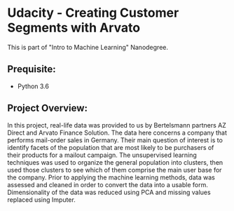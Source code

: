# Udacity - Creating Customer Segments with Arvato
This is part of "Intro to Machine Learning" Nanodegree.

## Prequisite:
* Python 3.6

## Project Overview:

In this project, real-life data was provided to us by Bertelsmann partners AZ Direct and Arvato Finance Solution. The data here concerns a company that performs mail-order sales in Germany. Their main question of interest is to identify facets of the population that are most likely to be purchasers of their products for a mailout campaign. The unsupervised learning techniques was used to organize the general population into clusters, then used those clusters to see which of them comprise the main user base for the company. Prior to applying the machine learning methods, data was assessed and cleaned in order to convert the data into a usable form. Dimensionality of the data was reduced using PCA and missing values replaced using Imputer.
